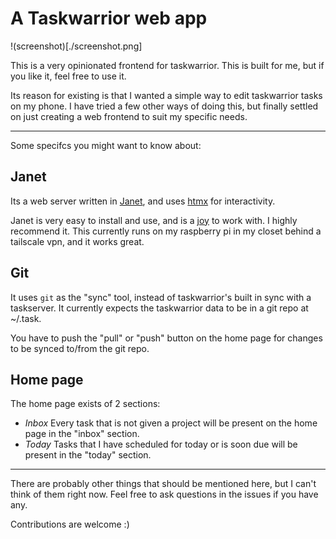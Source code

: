 # A Taskwarrior web app

!(screenshot)[./screenshot.png]

This is a very opinionated frontend for taskwarrior. This is built for me, but if you like it, feel free to use it.

Its reason for existing is that I wanted a simple way to edit taskwarrior tasks on my phone. I have tried a few other ways of doing this, but finally settled on just creating a web frontend to suit my specific needs.

-----

Some specifcs you might want to know about:

## Janet

Its a web server written in [Janet](https://janet-lang.org/), and uses [htmx](https://htmx.org/) for interactivity.

Janet is very easy to install and use, and is a [joy](https://joy.swlkr.com/) to work with. I highly recommend it. This currently runs on my raspberry pi in my closet behind a tailscale vpn, and it works great.

## Git

It uses `git` as the "sync" tool, instead of taskwarrior's built in sync with a taskserver. It currently expects the taskwarrior data to be in a git repo at ~/.task.

You have to push the "pull" or "push" button on the home page for changes to be synced to/from the git repo.

## Home page

The home page exists of 2 sections:
- *Inbox* Every task that is not given a project will be present on the home page in the "inbox" section.
- *Today* Tasks that I have scheduled for today or is soon due will be present in the "today" section.

-----------

There are probably other things that should be mentioned here, but I can't think of them right now. Feel free to ask questions in the issues if you have any.

Contributions are welcome :)
